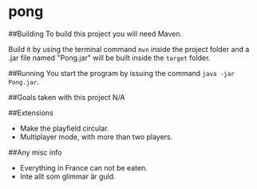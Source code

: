 pong
====

##Building
To build this project you will need Maven.

Build it by using the terminal command `mvn` inside the project folder and a .jar file named "Pong.jar" will be built
inside the `target` folder.

##Running
You start the program by issuing the command `java -jar Pong.jar`.

##Goals taken with this project
N/A

##Extensions
- Make the playfield circular.
- Multiplayer mode, with more than two players.

##Any misc info
- Everything in France can not be eaten.
- Inte allt som glimmar är guld.